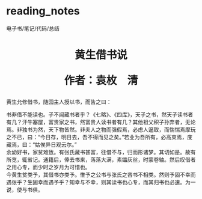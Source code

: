 # reading_notes
电子书/笔记/代码/总结




<h1 align="center">
黄生借书说

作者：袁枚　清
</h1>

黄生允修借书，随园主人授以书，而告之曰：

书非借不能读也。子不闻藏书者乎？《七略》、《四库》，天子之书，然天子读书者有几？汗牛塞屋，富贵家之书，然富贵人读书者有几？其他祖父积子孙弃者，无论焉。非独书为然，天下物皆然。非夫人之物而强假焉，必虑人逼取，而惴惴焉摩玩之不已，曰：“今日存，明日去，吾不得而见之矣。”若业为吾所有，必高束焉，庋藏焉，曰：“姑俟异日观云尔。”<br>
余幼好书，家贫难致。有张氏藏书甚富，往借不与，归而形诸梦。其切如是。故有所览，辄省记。通籍后，俸去书来，落落大满，素鑘灰丝，时蒙卷轴。然后叹借者之用心专，而少时之岁月为可惜也。<br>
今黄生贫类予，其借书亦类予。惟予之公书与张氏之吝书不相类。然则予固不幸而遇张乎？生固幸而遇予乎？知幸与不幸，则其读书也心专，而其归书也必速。为一说，使与书俱。
